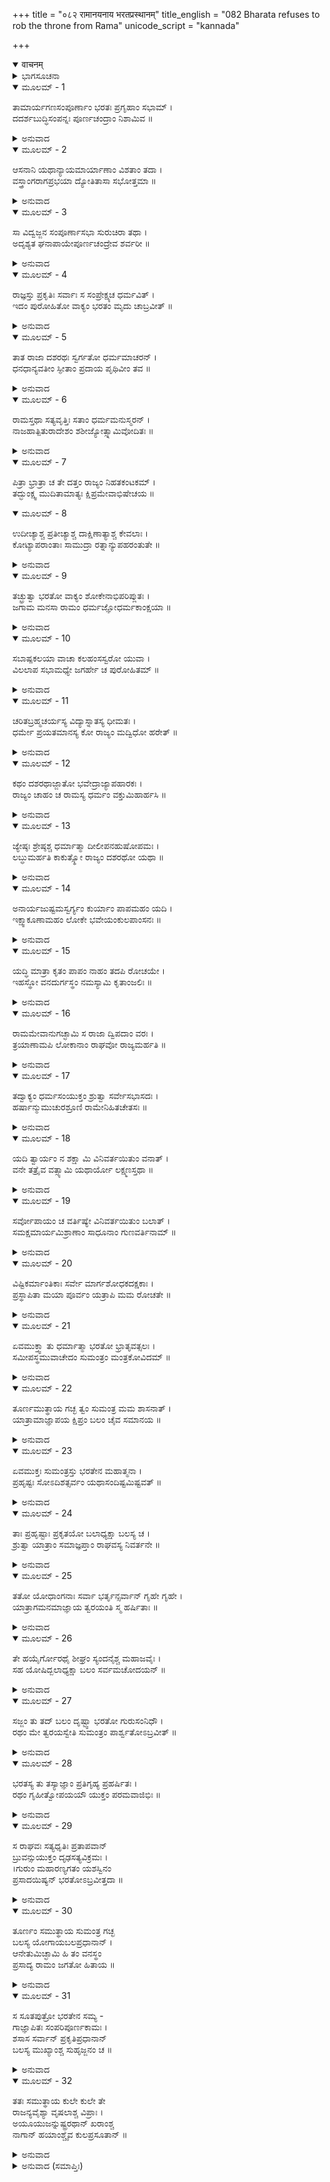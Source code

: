 +++
title = "०८२ रामानयनाय भरतप्रस्थानम्"
title_english = "082 Bharata refuses to rob the throne from Rama"
unicode_script = "kannada"

+++
<details open><summary>वाचनम्</summary>

<div class="audioEmbed"  caption="श्रीराम-हरिसीताराममूर्ति-घनपाठिभ्यां वचनम्" src="https://archive.org/download/Ramayana-recitation-Sriram-harisItArAmamUrti-Ghanapaati-v2/Kanda_2/Kanda_2_AYK-082-Ramanayanaaya_Bharatha_Prasthanam.mp3"></div>
</details>



<details><summary>ಭಾಗಸೂಚನಾ</summary>

ಪಟ್ಟಾಭಿಷಿಕ್ತನಾಗುವಂತೆ ಭರತನಿಗೆ ವಸಿಷ್ಠರ ಆದೇಶ, ಭರತನ ಅಸಮ್ಮತಿ, ಶ್ರೀರಾಮನನ್ನು ಅರಣ್ಯದಿಂದ ಕರೆತರಲು ಸಿದ್ಧರಾಗುವಂತೆ ಎಲ್ಲರಿಗೆ ಆದೇಶ
</details>

<details open><summary>ಮೂಲಮ್ - 1</summary>

ತಾಮಾರ್ಯಗಣಸಂಪೂರ್ಣಾಂ ಭರತಃ ಪ್ರಗೃಹಾಂ ಸಭಾಮ್ ।  
ದದರ್ಶಬುದ್ಧಿಸಂಪನ್ನಃ ಪೂರ್ಣಚಂದ್ರಾಂ ನಿಶಾಮಿವ ॥
</details>

<details><summary>ಅನುವಾದ</summary>

ಆರ್ಯಜನರಿಂದ ತುಂಬಿಹೋಗಿದ್ದ, ವಸಿಷ್ಠರೇ ಮೊದಲಾದ ಮಹರ್ಷಿಗಳಿಂದ ಅಧಿಷ್ಠಿತವಾಗಿದ್ದ ಸಭೆಯನ್ನು ಶುಭ ಗ್ರಹ-ನಕ್ಷತ್ರಗಳಿಂದ ಕೂಡಿರುವ ರಾತ್ರಿಯನ್ನು ಪೂರ್ಣಚಂದ್ರನು ಬೆಳಗುವಂತೆ ಬುದ್ಧಿಸಂಪನ್ನನಾದ ಭರತನು ನೋಡಿದನು.॥1॥
</details>

<details open><summary>ಮೂಲಮ್ - 2</summary>

ಆಸನಾನಿ ಯಥಾನ್ಯಾಯಮಾರ್ಯಾಣಾಂ ವಿಶತಾಂ ತದಾ ।  
ವಸ್ತ್ರಾಂಗರಾಗಪ್ರಭಯಾ ದ್ಯೋತಿತಾಸಾ ಸಭೋತ್ತಮಾ ॥
</details>

<details><summary>ಅನುವಾದ</summary>

ಆಗ ಯಥಾಯೋಗ್ಯ ಆಸನಗಳಲ್ಲಿ ಕುಳಿತಿರುವ ಆರ್ಯಪುರುಷರ ವಸ್ತ್ರ ಹಾಗೂ ಅಂಗರಾಗಗಳ ಪ್ರಭಾವದಿಂದ ಆ ಉತ್ತಮ ಸಭೆ ಹೆಚ್ಚು ಪ್ರಕಾಶಮಾನವಾಗಿತ್ತು.॥2॥
</details>

<details open><summary>ಮೂಲಮ್ - 3</summary>

ಸಾ ವಿದ್ವಜ್ಜನ ಸಂಪೂರ್ಣಾಸಭಾ ಸುರುಚಿರಾ ತಥಾ ।  
ಅದೃಶ್ಯತ ಘನಾಪಾಯೇಪೂರ್ಣಚಂದ್ರೇವ ಶರ್ವರೀ ॥
</details>

<details><summary>ಅನುವಾದ</summary>

ಮಳೆಗಾಲ ಕಲೆದು ಶರದ್ ಋತುವಿನ ಪೂರ್ಣಿಮೆಗೆ ಪೂರ್ಣಚಂದ್ರನಿಂದ ಅಲಂಕೃತ ರಜನಿಯು ಬಹಳ ಮನೋಹರವಾಗಿ ಕಂಡು ಬರುವಂತೆ ವಿದ್ವಾಂಸರ ಸಮುದಾಯದಿಂದ ತುಂಬಿರುವ ಆ ಸಭೆಯು ತುಂಬಾ ಸುಂದರವಾಗಿ ಕಾಣುತ್ತಿತ್ತು.॥3॥
</details>

<details open><summary>ಮೂಲಮ್ - 4</summary>

ರಾಜ್ಞಸ್ತು ಪ್ರಕೃತಿಃ ಸರ್ವಾಃ ಸ ಸಂಪ್ರೇಕ್ಷ್ಯಚ ಧರ್ಮವಿತ್ ।  
ಇದಂ ಪುರೋಹಿತೋ ವಾಕ್ಯಂ ಭರತಂ ಮೃದು ಚಾಬ್ರವೀತ್ ॥
</details>

<details><summary>ಅನುವಾದ</summary>

ಆಗ ಧರ್ಮಜ್ಞರಾದ ಪುರೋಹಿತ ವಸಿಷ್ಠರು, ರಾಜನ ಸಮಸ್ತ ಮಂತ್ರಿಗಳು ಉಪಸ್ಥಿತರಿರುವುದನ್ನು ನೋಡಿ ಭರತನಲ್ಲಿ ಹೀಗೆ ಮಧುರ ಮಾತುಗಳನ್ನು ಹೇಳಿದರು.॥4॥
</details>

<details open><summary>ಮೂಲಮ್ - 5</summary>

ತಾತ ರಾಜಾ ದಶರಥಃ ಸ್ವರ್ಗತೋ ಧರ್ಮಮಾಚರನ್ ।  
ಧನಧಾನ್ಯವತೀಂ ಸ್ಫೀತಾಂ ಪ್ರದಾಯ ಪೃಥಿವೀಂ ತವ ॥
</details>

<details><summary>ಅನುವಾದ</summary>

ಅಯ್ಯಾ! ರಾಜಾ ದಶರಥನು ಈ ಧನ-ಧಾನ್ಯದಿಂದ ತುಂಬಿದ ಸಮೃದ್ಧಶಾಲಿಯಾದ ಪೃಥಿವಿಯನ್ನು ನಿನಗೆ ಕೊಟ್ಟು ಸ್ವತಃ ಧರ್ಮವನ್ನು ಆಚರಿಸುತ್ತಾ ಸ್ವರ್ಗಸ್ಥರಾಗಿರುವರು.॥5॥
</details>

<details open><summary>ಮೂಲಮ್ - 6</summary>

ರಾಮಸ್ತಥಾ ಸತ್ಯವೃತ್ತಿಃ ಸತಾಂ ಧರ್ಮಮನುಸ್ಮರನ್ ।  
ನಾಜಹಾತ್ಪಿತುರಾದೇಶಂ ಶಶೀಜ್ಯೋತ್ಸ್ನಾಮಿವೋದಿತಃ ॥
</details>

<details><summary>ಅನುವಾದ</summary>

ಸತ್ಯಪೂರ್ಣವಾಗಿ ವರ್ತಿಸುವ ಶ್ರೀರಾಮಚಂದ್ರನು ಸತ್ಪುರುಷರ ಧರ್ಮವನ್ನು ನೆನೆದು ತಂದೆಯ ಆಜ್ಞೆಯನ್ನು ಉದಯಿಸಿದ ಚಂದ್ರನು ತನ್ನ ಬೆಳದಿಂಗಳನ್ನು ಬಿಡದಿರುವಂತೆಯೇ ಉಲ್ಲಂಘಿಸಲಿಲ್ಲ.॥6॥
</details>

<details open><summary>ಮೂಲಮ್ - 7</summary>

ಪಿತ್ರಾ ಭ್ರಾತ್ರಾ ಚ ತೇ ದತ್ತಂ ರಾಜ್ಯಂ ನಿಹತಕಂಟಕಮ್ ।  
ತದ್ಭುಂಕ್ಷ್ವ ಮುದಿತಾಮಾತ್ಯಃ ಕ್ಷಿಪ್ರಮೇವಾಭಿಷೇಚಯ ॥
</details>

<details open><summary>ಮೂಲಮ್ - 8</summary>

ಉದೀಚ್ಯಾಶ್ಚ ಪ್ರತೀಚ್ಯಾಶ್ಚ ದಾಕ್ಷಿಣಾತ್ಯಾಶ್ಚ ಕೇವಲಾಃ ।  
ಕೋಟ್ಯಾಪರಾಂತಾಃ ಸಾಮುದ್ರಾ ರತ್ನಾನ್ಯುಪಹರಂತುತೇ ॥
</details>

<details><summary>ಅನುವಾದ</summary>

ಈ ಪ್ರಕಾರ ತಂದೆ ಮತ್ತು ನಿನ್ನ ಅಣ್ಣ ಇಬ್ಬರೂ ನಿನಗೆ ಈ ಅಕಂಟಕ ರಾಜ್ಯವನ್ನು ಕೊಟ್ಟಿರುವರು. ಆದ್ದರಿಂದ ನೀನು ಮಂತ್ರಿಗಳನ್ನು ಸಂತೋಷಪಡಿಸುತ್ತಾ ಇದನ್ನು ಪಾಲಿಸು ಮತ್ತು ಬೇಗನೆ ಪಟ್ಟಾಭಿಷೇಕ ಮಾಡಿಕೋ. ಇದರಿಂದ ಉತ್ತರ, ಪಶ್ಚಿಮ, ದಕ್ಷಿಣ, ಪೂರ್ವದಿಕ್ಕಿನ ರಾಜರು ಹಾಗೂ ಇತರ ರಾಜರೂ, ಸಮುದ್ರದ ಮೂಲಕ ಹಡಗುಗಳಿಂದ ವ್ಯಾಪಾರ ಮಾಡುವ ವ್ಯವಸಾಯಿಗಳು ನಿನಗೆ ಅಸಂಖ್ಯ ರತ್ನವನ್ನು ಒಪ್ಪಿಸುವರು.॥7-8॥
</details>

<details open><summary>ಮೂಲಮ್ - 9</summary>

ತಚ್ಛ್ರುತ್ವಾ ಭರತೋ ವಾಕ್ಯಂ ಶೋಕೇನಾಭಿಪರಿಪ್ಲುತಃ ।  
ಜಗಾಮ ಮನಸಾ ರಾಮಂ ಧರ್ಮಜ್ಞೋಧರ್ಮಕಾಂಕ್ಷಯಾ ॥
</details>

<details><summary>ಅನುವಾದ</summary>

ಈ ಮಾತನ್ನು ಕೇಳಿ ಧರ್ಮಜ್ಞನಾದ ಭರತನು ಶೋಕದಲ್ಲಿ ಮುಳುಗಿದನು ಹಾಗೂ ಧರ್ಮಪಾಲನೆಯ ಇಚ್ಛೆಯಿಂದ ಅವನು ಮನಸ್ಸಿನಲ್ಲೇ ಶ್ರೀರಾಮನಿಗೆ ಶರಣಾದನು.॥9॥
</details>

<details open><summary>ಮೂಲಮ್ - 10</summary>

ಸಬಾಷ್ಪಕಲಯಾ ವಾಚಾ ಕಲಹಂಸಸ್ವರೋ ಯುವಾ ।  
ವಿಲಲಾಪ ಸಭಾಮಧ್ಯೇ ಜಗರ್ಹೇ ಚ ಪುರೋಹಿತಮ್ ॥
</details>

<details><summary>ಅನುವಾದ</summary>

ಯುವಕನಾದ ಭರತನು ಆ ಭಾರೀ ಸಭೆಯಲ್ಲಿ ಕಂಬನಿಗರೆಯುತ್ತಾ, ಗದ್ಗದ ವಾಣಿಯಿಂದ ಕಲಹಂಸದಂತೆ ಮಧುರ ಸ್ವರದಿಂದ ವಿಲಪಿಸುತ್ತಾ ಪುರೋಹಿತರನ್ನು ಆಕ್ಷೇಪಿಸಿದನು.॥10॥
</details>

<details open><summary>ಮೂಲಮ್ - 11</summary>

ಚರಿತಬ್ರಹ್ಮಚರ್ಯಸ್ಯ ವಿದ್ಯಾಸ್ನಾತಸ್ಯ ಧೀಮತಃ ।  
ಧರ್ಮೇ ಪ್ರಯತಮಾನಸ್ಯ ಕೋ ರಾಜ್ಯಂ ಮದ್ವಿಧೋ ಹರೇತ್ ॥
</details>

<details><summary>ಅನುವಾದ</summary>

ಗುರುಗಳೇ! ಬ್ರಹ್ಮಚರ್ಯವನ್ನು ಪಾಲಿಸಿದ, ಸಮಸ್ತ ವಿದ್ಯೆಗಳಲ್ಲಿ ನಿಷ್ಣಾತನಾದ, ಸದಾ ಧರ್ಮಕ್ಕಾಗಿ ಪ್ರಯತ್ನ ಶೀಲನಾಗಿರುವ ಬುದ್ಧಿವಂತ ಶ್ರೀರಾಮಚಂದ್ರನ ರಾಜ್ಯವನ್ನು ನನ್ನಂತಹ ಯಾವ ಮನುಷ್ಯನು ಅಪಹರಿಸಬಲ್ಲನು.॥11॥
</details>

<details open><summary>ಮೂಲಮ್ - 12</summary>

ಕಥಂ ದಶರಥಾಜ್ಜಾತೋ ಭವೇದ್ರಾಜ್ಯಾಪಹಾರಕಃ ।  
ರಾಜ್ಯಂ ಚಾಹಂ ಚ ರಾಮಸ್ಯ ಧರ್ಮಂ ವಕ್ತುಮಿಹಾರ್ಹಸಿ ॥
</details>

<details><summary>ಅನುವಾದ</summary>

ದಶರಥ ಮಹಾರಾಜರ ಯಾವ ಪುತ್ರನು ಹಿರಿಯಣ್ಣನ ರಾಜ್ಯವನ್ನು ಹೇಗೆ ಅಪಹರಿಸಬಲ್ಲನು? ಈ ರಾಜ್ಯ ಮತ್ತು ನಾನು ಎರಡೂ ಶ್ರೀರಾಮನದ್ದೇ ಆಗಿವೆ, ಇದನ್ನು ತಿಳಿದು ನೀವು ಈ ಸಭೆಯಲ್ಲಿ ಧರ್ಮಸಂಗತ ಮಾತನ್ನು ಹೇಳಬೇಕು. (ಅನ್ಯಾಯಯುಕ್ತ ಅಲ್ಲ).॥12॥
</details>

<details open><summary>ಮೂಲಮ್ - 13</summary>

ಜ್ಯೇಷ್ಠಃ ಶ್ರೇಷ್ಠಶ್ಚ ಧರ್ಮಾತ್ಮಾ ದೀಲೀಪನಹುಷೋಪಮಃ ।  
ಲಬ್ಧುಮರ್ಹತಿ ಕಾಕುತ್ಸ್ಥೋ ರಾಜ್ಯಂ ದಶರಥೋ ಯಥಾ ॥
</details>

<details><summary>ಅನುವಾದ</summary>

ಧರ್ಮಾತ್ಮ ಶ್ರೀರಾಮನು ನನ್ನ ವಯಸ್ಸಿಗಿಂತ ಹಿರಿಯವನು ಮತ್ತು ಗುಣಗಳಲ್ಲಿ ಶ್ರೇಷ್ಠನಾಗಿದ್ದಾನೆ. ಅವನು ದಿಲೀಪ, ನಹುಷರಂತೆ ತೇಜಸ್ವಿಯಾಗಿರುವನು. ಆದ್ದರಿಂದ ದಶರಥರಂತೆ ಅವನೇ ಈ ರಾಜ್ಯವನ್ನು ಪಡೆಯಲು ಅಧಿಕಾರಿಯಾಗಿದ್ದಾನೆ.॥13॥
</details>

<details open><summary>ಮೂಲಮ್ - 14</summary>

ಅನಾರ್ಯಜುಷ್ಟಮಸ್ವರ್ಗ್ಯಂ ಕುರ್ಯಾಂ ಪಾಪಮಹಂ ಯದಿ ।  
ಇಕ್ಷ್ವಾಕೂಣಾಮಹಂ ಲೋಕೇ ಭವೇಯಂಕುಲಪಾಂಸನಃ ॥
</details>

<details><summary>ಅನುವಾದ</summary>

ಪಾಪದ ಆಚರಣೆಯನ್ನು ನೀಚ ಜನರು ಮಾಡುತ್ತಾರೆ. ಅದು ನಿಶ್ಚಯವಾಗಿ ಮನುಷ್ಯನನ್ನು ನರಕಕ್ಕೆ ತಳ್ಳುತ್ತದೆ. ಶ್ರೀರಾಮಚಂದ್ರನ ರಾಜ್ಯವನ್ನು ಪಡೆದು ನಾನೂ ಪಾಪಾಚರಣೆ ಮಾಡಿದರೆ ಜಗತ್ತಿನಲ್ಲಿ ಇಕ್ಷ್ವಾಕು ವಂಶದ ಕಲಂಕನಾಗಿ ಹೋಗುವೆನು.॥14॥
</details>

<details open><summary>ಮೂಲಮ್ - 15</summary>

ಯದ್ಧಿ ಮಾತ್ರಾ ಕೃತಂ ಪಾಪಂ ನಾಹಂ ತದಪಿ ರೋಚಯೇ ।  
ಇಹಸ್ಥೋ ವನದುರ್ಗಸ್ಥಂ ನಮಸ್ಯಾಮಿ ಕೃತಾಂಜಲಿಃ ॥
</details>

<details><summary>ಅನುವಾದ</summary>

ನನ್ನ ತಾಯಿಯು ಮಾಡಿದ ಪಾಪವನ್ನು ನಾನು ಎಂದಿಗೂ ಮೆಚ್ಚುವುದಿಲ್ಲ; ಅದಕ್ಕಾಗಿ ಇಲ್ಲಿ ಇದ್ದೇ ನಾನು ದುರ್ಗಮ ವನದಲ್ಲಿ ವಾಸಿಸುವ ಶ್ರೀರಾಮಚಂದ್ರನಿಗೆ ಕೈಮುಗಿಯುತ್ತೇನೆ.॥15॥
</details>

<details open><summary>ಮೂಲಮ್ - 16</summary>

ರಾಮಮೇವಾನುಗಚ್ಛಾಮಿ ಸ ರಾಜಾ ದ್ವಿಪದಾಂ ವರಃ ।  
ತ್ರಯಾಣಾಮಪಿ ಲೋಕಾನಾಂ ರಾಘವೋ ರಾಜ್ಯಮರ್ಹತಿ ॥
</details>

<details><summary>ಅನುವಾದ</summary>

ನಾನು ಶ್ರೀರಾಮನನ್ನೇ ಅನುಸರಿಸುವೆನು. ಮನುಷ್ಯರಲ್ಲಿ ಶ್ರೇಷ್ಠನಾದ ರಘುನಾಥನೇ ಈ ರಾಜ್ಯದ ರಾಜನಾಗಿದ್ದಾನೆ. ಅವನು ಮೂರು ಲೋಕಗಳಿಗೆ ರಾಜನಾಗಲು ಯೋಗ್ಯನಾಗಿದ್ದಾನೆ.॥16॥
</details>

<details open><summary>ಮೂಲಮ್ - 17</summary>

ತದ್ವಾಕ್ಯಂ ಧರ್ಮಸಂಯುಕ್ತಂ ಶ್ರುತ್ವಾ ಸರ್ವೇಸಭಾಸದಃ ।  
ಹರ್ಷಾನ್ಮುಮುಚುರಶ್ರೂಣಿ ರಾಮೇನಿಹಿತಚೇತಸಃ ॥
</details>

<details><summary>ಅನುವಾದ</summary>

ಭರತನ ಆ ಧರ್ಮಯುಕ್ತ ಮಾತನ್ನು ಕೇಳಿ ಎಲ್ಲ ಸಭಾಸದರು ಶ್ರೀರಾಮನಲ್ಲಿ ಚಿತ್ತವನ್ನು ನೆಟ್ಟು ಹರ್ಷಾ ಶ್ರುಗಳನ್ನು ಹರಿಸಿದರು.॥17॥
</details>

<details open><summary>ಮೂಲಮ್ - 18</summary>

ಯದಿ ತ್ವಾರ್ಯಂ ನ ಶಕ್ಷಾ ಮಿ ವಿನಿವರ್ತಯಿತುಂ ವನಾತ್ ।  
ವನೇ ತತ್ರೈವ ವತ್ಸ್ಯಾಮಿ ಯಥಾರ್ಯೋ ಲಕ್ಷ್ಮಣಸ್ತಥಾ ॥
</details>

<details><summary>ಅನುವಾದ</summary>

ಭರತನು ಪುನಃ ಹೇಳಿದನು - ಆರ್ಯನಾದ ಶ್ರೀರಾಮನನ್ನು ವನದಿಂದ ನಾನು ಕರೆದುಕೊಂಡು ಬರದಿದ್ದರೆ ನಾನೂ ಕೂಡ ನರಶ್ರೇಷ್ಠ ಲಕ್ಷ್ಮಣನಂತೆ ಅಲ್ಲೇ ವಾಸಿಸುವೆನು.॥18॥
</details>

<details open><summary>ಮೂಲಮ್ - 19</summary>

ಸರ್ವೋಪಾಯಂ ಚ ವರ್ತಿಷ್ಯೇ ವಿನಿವರ್ತಯಿತುಂ ಬಲಾತ್  ।  
ಸಮಕ್ಷಮಾರ್ಯಮಿಶ್ರಾಣಾಂ ಸಾಧೂನಾಂ ಗುಣವರ್ತಿನಾಮ್ ॥
</details>

<details><summary>ಅನುವಾದ</summary>

ಸದ್ಗುಣಯುಕ್ತ ವರ್ತಿಸುವ ಪೂಜನೀಯ ನೀವೆಲ್ಲ ಶ್ರೇಷ್ಠ ಸಭಾಸದರ ಸಮಕ್ಷಮದಲ್ಲಿ ಶ್ರೀರಾಮಚಂದ್ರನನ್ನು ಬಲವಂತವಾಗಿ ಮರಳಿ ಕರೆದುಕೊಂಡು ಬರಲು ಎಲ್ಲ ಉಪಾಯಗಳಿಂದ ಪ್ರಯತ್ನಿಸುವೆನು.॥19॥
</details>

<details open><summary>ಮೂಲಮ್ - 20</summary>

ವಿಷ್ಟಿಕರ್ಮಾಂತಿಕಾಃ ಸರ್ವೇ ಮಾರ್ಗಶೋಧಕದಕ್ಷಕಾಃ ।  
ಪ್ರಸ್ಥಾಪಿತಾ ಮಯಾ ಪೂರ್ವಂ ಯತ್ರಾಪಿ ಮಮ ರೋಚತೇ ॥
</details>

<details><summary>ಅನುವಾದ</summary>

ನಾನು ಮಾರ್ಗವನ್ನು ನಿರ್ಮಿಸಲು ವೇತನ ಪಡೆಯದ ಹಾಗೂ ವೇತನ ಪಡೆಯುವ ಕುಶಲ ಕಾರ್ಯಕರ್ತರನ್ನು ಮೊದಲೇ ಕಳಿಸಿಕೊಟ್ಟಿರುವೆನು. ಆದ್ದರಿಂದ ಶ್ರೀರಾಮನ ಬಳಿಗೆ ಹೋಗುವುದೇ ನನಗೆ ಒಳ್ಳೆಯದೆಂದು ಅನಿಸುತ್ತದೆ.॥20॥
</details>

<details open><summary>ಮೂಲಮ್ - 21</summary>

ಏವಮುಕ್ತ್ವಾ ತು ಧರ್ಮಾತ್ಮಾ ಭರತೋ ಭ್ರಾತೃವತ್ಸಲಃ ।  
ಸಮೀಪಸ್ಥಮುವಾಚೇದಂ ಸುಮಂತ್ರಂ ಮಂತ್ರಕೋವಿದಮ್ ॥
</details>

<details><summary>ಅನುವಾದ</summary>

ಸಭಾಸದರಲ್ಲಿ ಹೀಗೆ ಹೇಳಿ ಭ್ರಾತೃವತ್ಸಲ ಧರ್ಮಾತ್ಮಾ ಭರತನು ಬಳಿಯಲ್ಲಿ ಕುಳಿತಿರುವ ಮಂತ್ರವೇತ್ತನಾದ ಸುಮಂತ್ರನಲ್ಲಿ ಈ ಪ್ರಕಾರ ಹೇಳಿದನು.॥21॥
</details>

<details open><summary>ಮೂಲಮ್ - 22</summary>

ತೂರ್ಣಮುತ್ಥಾಯ ಗಚ್ಛ ತ್ವಂ ಸುಮಂತ್ರ ಮಮ ಶಾಸನಾತ್ ।  
ಯಾತ್ರಾಮಾಜ್ಞಾಪಯ ಕ್ಷಿಪ್ರಂ ಬಲಂ ಚೈವ ಸಮಾನಯ ॥
</details>

<details><summary>ಅನುವಾದ</summary>

ಸುಮಂತ್ರನೇ! ನೀವು ಬೇಗನೇ ಎದ್ದುಹೋಗಿ, ನನ್ನ ಆಜ್ಞೆಯಂತೆ ಎಲ್ಲರೂ ಕಾಡಿಗೆ ಹೊರಡಲು ಆದೇಶವನ್ನು ಸೂಚಿಸಿರಿ ಹಾಗೂ ಸೈನ್ಯವನ್ನು ಶೀಘ್ರವಾಗಿ ಕರೆಸಿರಿ.॥22॥
</details>

<details open><summary>ಮೂಲಮ್ - 23</summary>

ಏವಮುಕ್ತಃ ಸುಮಂತ್ರಸ್ತು ಭರತೇನ ಮಹಾತ್ಮನಾ ।  
ಪ್ರಹೃಷ್ಟಃ ಸೋಽದಿಶತ್ಸರ್ವಂ ಯಥಾಸಂದಿಷ್ಟಮಿಷ್ಟವತ್ ॥
</details>

<details><summary>ಅನುವಾದ</summary>

ಮಹಾತ್ಮಾ ಭರತನು ಹೀಗೆ ಹೇಳಿದಾಗ ಸುಮಂತ್ರನು ಬಹಳ ಹರ್ಷದಿಂದ ಎಲ್ಲವನ್ನು ಅವನು ಹೇಳಿದಂತೆ ಪ್ರಿಯ ಸಂದೇಶವನ್ನು ತಿಳಿಸಿದನು.॥23॥
</details>

<details open><summary>ಮೂಲಮ್ - 24</summary>

ತಾಃ ಪ್ರಹೃಷ್ಟಾಃ ಪ್ರಕೃತಯೋ ಬಲಾಧ್ಯಕ್ಷಾ ಬಲಸ್ಯ ಚ ।  
ಶ್ರುತ್ವಾ ಯಾತ್ರಾಂ ಸಮಾಜ್ಞಪ್ತಾಂ ರಾಘವಸ್ಯ ನಿವರ್ತನೇ ॥
</details>

<details><summary>ಅನುವಾದ</summary>

‘ಶ್ರೀರಾಮಚಂದ್ರನನ್ನು ಮರಳಿ ಕರೆತರಲು ಭರತನು ಹೋಗುತ್ತಿದ್ದಾನೆ ಹಾಗೂ ಅವನೊಂದಿಗೆ ಹೋಗಲು ಸೈನ್ಯಕ್ಕೂ ಆದೇಶ ಕೊಡಲಾಗಿದೆ’ ಎಂಬ ಸಮಾಚಾರ ತಿಳಿದ ಎಲ್ಲ ಪ್ರಜಾಜನರು ಮತ್ತು ಸೇನಾಪತಿಗಳು ಸಂತೋಷಗೊಂಡರು.॥24॥
</details>

<details open><summary>ಮೂಲಮ್ - 25</summary>

ತತೋ ಯೋಧಾಂಗನಾಃ ಸರ್ವಾ ಭರ್ತೃನ್ಸರ್ವಾನ್ ಗೃಹೇ ಗೃಹೇ ।  
ಯಾತ್ರಾಗಮನಮಾಜ್ಞಾಯ ತ್ವರಯಂತಿ ಸ್ಮ ಹರ್ಷಿತಾಃ ॥
</details>

<details><summary>ಅನುವಾದ</summary>

ಅನಂತರ ಆ ಯಾತ್ರೆಯ ಸುದ್ದಿ ತಿಳಿದ ಸೈನಿಕರ ಪತ್ನಿಯರು ಮನೆ-ಮನೆಯಲ್ಲಿ ಹರ್ಷಗೊಂಡು, ತಮ್ಮ ಪತಿಯರನ್ನು ಶೀಘ್ರವಾಗಿ ಸಿದ್ಧವಾಗುವಂತೆ ಪ್ರೇರೇಪಿಸಿದರು.॥25॥
</details>

<details open><summary>ಮೂಲಮ್ - 26</summary>

ತೇ ಹಯೈರ್ಗೋರಥೈ ಶೀಘ್ರಂ ಸ್ಯಂದನೈಶ್ಚ ಮಹಾಜವೈಃ ।  
ಸಹ ಯೋಷಿದ್ಬಲಾಧ್ಯಕ್ಷಾ ಬಲಂ ಸರ್ವಮಚೋದಯನ್ ॥
</details>

<details><summary>ಅನುವಾದ</summary>

ಸೇನಾಪತಿಗಳು ಕುದುರೆಗಳು, ಎತ್ತಿನಗಾಡಿಗಳು, ಮನೋವೇಗದ ರಥಗಳ ಸಹಿತ ಸಂಪೂರ್ಣ ಸೈನ್ಯವನ್ನು ಸ್ತ್ರೀಯರ ಸಹಿತ ಯಾತ್ರೆಗಾಗಿ ಬೇಗನೇ ಸಿದ್ಧವಾಗುವಂತೆ ಆಜ್ಞಾಪಿಸಿದರು.॥26॥
</details>

<details open><summary>ಮೂಲಮ್ - 27</summary>

ಸಜ್ಜಂ ತು ತದ್ ಬಲಂ ದೃಷ್ಟ್ವಾ ಭರತೋ ಗುರುಸಂನಿಧೌ ।  
ರಥಂ ಮೇ ತ್ವರಯಸ್ವೇತಿ ಸುಮಂತ್ರಂ ಪಾರ್ಶ್ವತೋಽಬ್ರವೀತ್ ॥
</details>

<details><summary>ಅನುವಾದ</summary>

ಪ್ರಯಾಣಕ್ಕೆ ಸಿದ್ಧವಾದ ಸೈನ್ಯವನ್ನು ನೋಡಿ ಭರತನು ಗುರುಗಳ ಬಳಿಯಲ್ಲಿ ನಿಂತಿರುವ ಸುಮಂತ್ರನಲ್ಲಿ ಹೇಳಿದನು - ನೀನು ನನ್ನ ರಥವನ್ನು ಶೀಘ್ರವಾಗಿ ಸಿದ್ಧಗೊಳಿಸಿ ತೆಗೆದು ಕೊಂಡು ಬಾ.॥27॥
</details>

<details open><summary>ಮೂಲಮ್ - 28</summary>

ಭರತಸ್ಯ ತು ತಸ್ಯಾಜ್ಞಾಂ ಪ್ರತಿಗೃಹ್ಯ ಪ್ರಹರ್ಷಿತಃ ।  
ರಥಂ ಗೃಹೀತ್ವೋಪಯಯೌ ಯುಕ್ತಂ ಪರಮವಾಜಿಭಿಃ ॥
</details>

<details><summary>ಅನುವಾದ</summary>

ಭರತನ ಅಪ್ಪಣೆಯನ್ನು ಶಿರಸಾವಹಿಸಿ ಸುಮಂತ್ರನು ಬಹಳ ಹರ್ಷದಿಂದ ಹೋಗಿ, ಉತ್ತಮ ಕುದುರೆಗಳನ್ನು ಹೂಡಿದ ರಥವನ್ನು ತಂದು ನಿಲ್ಲಿಸಿದನು.॥28॥
</details>

<details open><summary>ಮೂಲಮ್ - 29</summary>

ಸ ರಾಘವಃ ಸತ್ಯಧೃತಿಃ ಪ್ರತಾಪವಾನ್  
ಬ್ರುವನ್ಸುಯುಕ್ತಂ ದೃಢಸತ್ಯವಿಕ್ರಮಃ ।  
।ಗುರುಂ ಮಹಾರಣ್ಯಗತಂ ಯಶಸ್ವಿನಂ  
ಪ್ರಸಾದಯಿಷ್ಯನ್ ಭರತೋಽಬ್ರವೀತ್ತದಾ ॥
</details>

<details><summary>ಅನುವಾದ</summary>

ಆಗ ಸುದೃಢ, ಸತ್ಯ ಪರಾಕ್ರಮವುಳ್ಳ, ಸತ್ಯಪರಾಯಣ ಪ್ರತಾಪಿ ಭರತನು - ವಿಶಾಲವನಕ್ಕೆ ಹೋದ ತನ್ನ ಅಣ್ಣನಾದ ಯಶಸ್ವೀ ಶ್ರೀರಾಮನನ್ನು ಮರಳಿ ಕರೆತರುವ ನಿಮಿತ್ತದಿಂದ ಪ್ರಯಾಣದ ಉದ್ದೇಶದಿಂದ ಈ ಪ್ರಕಾರ ಹೇಳಿದನು.॥29॥
</details>

<details open><summary>ಮೂಲಮ್ - 30</summary>

ತೂರ್ಣಂ ಸಮುತ್ಥಾಯ ಸುಮಂತ್ರ ಗಚ್ಛ  
ಬಲಸ್ಯ ಯೋಗಾಯಬಲಪ್ರಧಾನಾನ್ ।  
ಆನೇತುಮಿಚ್ಛಾಮಿ ಹಿ ತಂ ವನಸ್ಥಂ  
ಪ್ರಸಾದ್ಯ ರಾಮಂ ಜಗತೋ ಹಿತಾಯ ॥
</details>

<details><summary>ಅನುವಾದ</summary>

ಸುಮಂತ್ರನೇ! ನೀವು ಬೇಗನೆ ಎದ್ದು ಸೇನಾಪತಿಗಳ ಬಳಿಗೆ ಹೋಗಿ, ಅವರಿಗೆ ಸೈನ್ಯವು ನಾಳೆ ಪ್ರಯಾಣಮಾಡುವಂತೆ ಸಿದ್ಧವಾಗಿರುವಂತೆ ವ್ಯವಸ್ಥೆ ಮಾಡಿರಿ; ಏಕೆಂದರೆ ನಾನು ಇಡೀ ಜಗತ್ತಿನ ಕಲ್ಯಾಣ ಮಾಡಲಿಕ್ಕಾಗಿ ಆ ವನವಾಸೀ ಶ್ರೀರಾಮನನ್ನು ಪ್ರಸನ್ನಗೊಳಿಸಿ, ಇಲ್ಲಿಗೆ ಕರೆದುಕೊಂಡು ಬರಲು ಬಯಸುತ್ತೇನೆ.॥30॥
</details>

<details open><summary>ಮೂಲಮ್ - 31</summary>

ಸ ಸೂತಪುತ್ರೋ ಭರತೇನ ಸಮ್ಯ -  
ಗಾಜ್ಞಾಪಿತಃ ಸಂಪರಿಪೂರ್ಣಕಾಮಃ ।  
ಶಸಾಸ ಸರ್ವಾನ್ ಪ್ರಕೃತಿಪ್ರಧಾನಾನ್  
ಬಲಸ್ಯ ಮುಖ್ಯಾಂಶ್ಚ ಸುಹೃಜ್ಜನಂ ಚ ॥
</details>

<details><summary>ಅನುವಾದ</summary>

ಭರತನ ಈ ಉತ್ತಮ ಆಜ್ಞೆ ಪಡೆದು ಸೂತಪುತ್ರ ಸುಮಂತ್ರನು ತನ್ನ ಮನೋರಥ ಸಫಲವಾಯಿತೆಂದು ತಿಳಿದು, ಅವನು ಪ್ರಜಾವರ್ಗದ ಎಲ್ಲ ಮುಖ್ಯ ವ್ಯಕ್ತಿಗಳಿಗೆ, ಸೇನಾಪತಿಗಳಿಗೆ, ಸುಹೃದರಿಗೆ ಭರತನ ಆದೇಶವನ್ನು ತಿಳಿಸಿದನು.॥31॥
</details>

<details open><summary>ಮೂಲಮ್ - 32</summary>

ತತಃ ಸಮುತ್ಥಾಯ ಕುಲೇ ಕುಲೇ ತೇ  
ರಾಜನ್ಯವೈಶ್ಯಾ ವೃಷಲಾಶ್ಚ ವಿಪ್ರಾಃ ।  
ಅಯೂಯುಜನ್ನುಷ್ಟ್ರರಥಾನ್ ಖರಾಂಶ್ಚ  
ನಾಗಾನ್ ಹಯಾಂಶ್ಚೈವ ಕುಲಪ್ರಸೂತಾನ್ ॥
</details>

<details><summary>ಅನುವಾದ</summary>

ಆಗ ಪ್ರತಿಯೊಂದು ಮನೆಯ ಬ್ರಾಹ್ಮಣ, ಕ್ಷತ್ರಿಯರು, ವೈಶ್ಯರು, ಶೂದ್ರರು ಎದ್ದು ಒಳ್ಳೆಯ ಜಾತಿಯ ಕುದುರೆಗಳನ್ನು ಒಂಟೆಗಳನ್ನು, ಆನೆಗಳನ್ನು, ಕತ್ತೆಗಳನ್ನು, ರಥಗಳಿಗೆ ಹೂಡಿದರು.॥32॥
</details>

<details><summary>ಅನುವಾದ (ಸಮಾಪ್ತಿಃ)</summary>

ಶ್ರೀವಾಲ್ಮೀಕಿ ವಿರಚಿತ ಆರ್ಷರಾಮಾಯಣ ಆದಿಕಾವ್ಯದ ಅಯೋಧ್ಯಾಕಾಂಡದಲ್ಲಿ ಎಂಭತ್ತೆರಡನೆಯ ಸರ್ಗ ಪೂರ್ಣವಾಯಿತು.॥82॥
</details>

